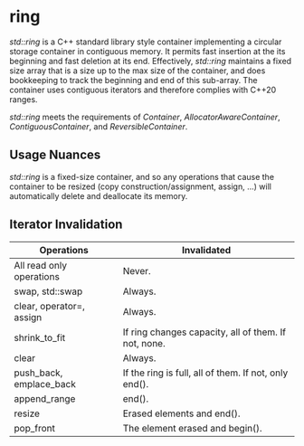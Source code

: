 # ring
*std::ring* is a C++ standard library style container implementing a circular storage container in contiguous memory. It permits fast insertion at the its beginning and fast deletion at its end.
Effectively, *std::ring* maintains a fixed size array that is a size up to the max size of the container, and does bookkeeping to track the beginning and end of this sub-array.
The container uses contiguous iterators and therefore complies with C++20 ranges. 

*std::ring* meets the requirements of *Container*, *AllocatorAwareContainer*, *ContiguousContainer*, and *ReversibleContainer*. 

## Usage Nuances
*std::ring* is a fixed-size container, and so any operations that cause the container to be resized (copy construction/assignment, assign, ...) will automatically delete and deallocate 
its memory. 

## Iterator Invalidation
**Operations** | **Invalidated**
--- | ---
All read only operations | Never.
swap, std::swap | Always.
clear, operator=, assign | Always.
shrink_to_fit | If ring changes capacity, all of them. If not, none.
clear | Always.
push_back, emplace_back | If the ring is full, all of them. If not, only end().
append_range | end().
resize | Erased elements and end().
pop_front | The element erased and begin().